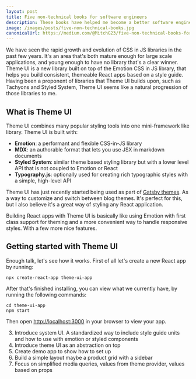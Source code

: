 ```yaml
---
layout: post
title: Five non-technical books for software engineers
description: These books have helped me become a better software engineer, and person in general. Because life isn’t always about work.
image: /images/posts/five-non-technical-books.jpg
canonicalUrl: https://medium.com/@MitchG23/five-non-technical-books-for-software-engineers-8b53d64585e
---
```


We have seen the rapid growth and evolution of CSS in JS libraries in the past few years. It's an area that's both mature enough for large scale applications, and young enough to have no library that's a clear winner. Theme UI is a new library built on top of the Emotion CSS in JS library, that helps you build consistent, themeable React apps based on a style guide. Having been a proponent of libraries that Theme UI builds upon, such as Tachyons and Styled System, Theme UI seems like a natural progression of those libraries to me.

## What is Theme UI

Theme UI combines many popular styling tools into one mini-framework like library. Theme UI is built with:

- **Emotion**: a performant and flexible CSS-in-JS library
- **MDX**: an authorable format that lets you use JSX in markdown documents
- **Styled System**: similar theme based styling library but with a lower level API that is not coupled to Emotion or React
- **Typography.js**: optionally used for creating rich typographic styles with a simple, high-level API

Theme UI has just recently started being used as part of [Gatsby themes](https://www.gatsbyjs.org/blog/2019-07-03-customizing-styles-in-gatsby-themes-with-theme-ui/). As a way to customize and switch between blog themes. It's perfect for this, but I also believe it's a great way of styling any React application.

Building React apps with Theme UI is basically like using Emotion with first class support for theming and a more convenient way to handle responsive styles. With a few more nice features.

## Getting started with Theme UI

Enough talk, let's see how it works. First of all let's create a new React app by running:

```text
npx create-react-app theme-ui-app
```

After that's finished installing, you can view what we currently have, by running the following commands:

```text
cd theme-ui-app
npm start
```

Then open [http://localhost:3000](http://localhost:3000/) in your browser to view your app.



3. Introduce system UI. A standardized way to include style guide units and how to use with emotion or styled components 
4. Introduce theme UI as an abstraction on top 
5. Create demo app to show how to set up
6. Build a simple layout maybe a product grid with a sidebar 
7. Focus on simplified media queries, values from theme provider, values based on props